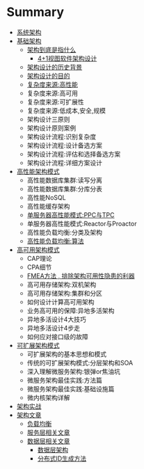 # Summary

* [系统架构](README.md)
* [基础架构](ji-chu-jia-gou.md)
  * [架构到底是指什么](ji-chu-jia-gou/jia-gou-dao-di-shi-zhi-shi-yao.md)
    * [4+1视图软件架构设计](ji-chu-jia-gou/jia-gou-dao-di-shi-zhi-shi-yao/4+1shi-tu-ruan-jian-jia-gou-she-ji.md)
  * [架构设计的历史背景](ji-chu-jia-gou/jia-gou-she-ji-de-li-shi-bei-jing.md)
  * [架构设计的目的](ji-chu-jia-gou/jia-gou-she-ji-de-mu-de.md)
  * [复杂度来源:高性能](ji-chu-jia-gou/fu-za-du-lai-6e903a-gao-xing-neng.md)
  * 复杂度来源:高可用
  * 复杂度来源:可扩展性
  * 复杂度来源:低成本,安全,规模
  * 架构设计三原则
  * 架构设计原则案例
  * 架构设计流程:识别复杂度
  * 架构设计流程:设计备选方案
  * 架构设计流程:评估和选择备选方案
  * 架构设计流程:详细方案设计
* [高性能架构模式](gao-xing-neng-jia-gou-mo-shi.md)
  * 高性能数据库集群:读写分离
  * 高性能数据库集群:分库分表
  * 高性能NoSQL
  * 高性能缓存架构
  * [单服务器高性能模式:PPC与TPC](gao-xing-neng-jia-gou-mo-shi/dan-fu-wu-qi-gao-xing-neng-mo-5f0f3a-ppc-yu-tpc.md)
  * 单服务器高性能模式:Reactor与Proactor
  * 高性能负载均衡:分类及架构
  * [高性能负载均衡:算法](gao-xing-neng-jia-gou-mo-shi/gao-xing-neng-fu-zai-jun-88613a-suan-fa.md)
* [高可用架构模式](gao-ke-yong-jia-gou-mo-shi.md)
  * CAP理论
  * CPA细节
  * [FMEA方法 , 排除架构可用性隐患的利器](gao-ke-yong-jia-gou-mo-shi/fmeafang-fa-pai-chu-jia-gou-ke-yong-xing-yin-huan-de-li-qi.md)
  * 高可用存储架构:双机架构
  * 高可用存储架构:集群和分区
  * 如何设计计算高可用架构
  * 业务高可用的保障:异地多活架构
  * 异地多活设计4大技巧
  * 异地多活设计4步走
  * 如何应对接口级的故障
* [可扩展架构模式](ke-kuo-zhan-jia-gou-mo-shi.md)
  * 可扩展架构的基本思想和模式
  * 传统的可扩展架构模式:分层架构和SOA
  * 深入理解微服务架构:银弹or焦油坑
  * 微服务架构最佳实践:方法篇
  * 微服务架构最佳实践:基础设施篇
  * 微内核架构详解
* [架构实战](jia-gou-shi-zhan.md)
* [架构文章](chapter1.md)
  * [负载均衡](chapter1/fu-zai-jun-heng.md)
  * [服务层相关文章](fu-wu-ceng-xiang-guan-wen-zhang.md)
  * [数据层相关文章](shu-ju-ceng-xiang-guan-wen-zhang.md)
    * [数据层架构](shu-ju-ceng-xiang-guan-wen-zhang/shu-ju-ceng-jia-gou.md)
    * [分布式ID生成方法](shu-ju-ceng-xiang-guan-wen-zhang/fen-bu-shi-id-sheng-cheng-fang-fa.md)

